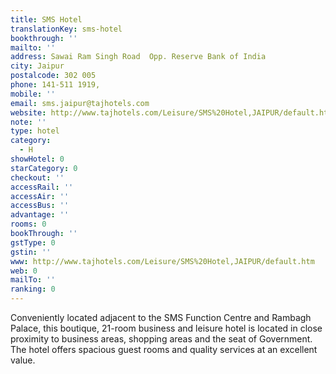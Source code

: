 ```yaml
---
title: SMS Hotel
translationKey: sms-hotel
bookthrough: ''
mailto: ''
address: Sawai Ram Singh Road  Opp. Reserve Bank of India
city: Jaipur
postalcode: 302 005
phone: 141-511 1919,
mobile: ''
email: sms.jaipur@tajhotels.com
website: http://www.tajhotels.com/Leisure/SMS%20Hotel,JAIPUR/default.htm
note: ''
type: hotel
category:
  - H
showHotel: 0
starCategory: 0
checkout: ''
accessRail: ''
accessAir: ''
accessBus: ''
advantage: ''
rooms: 0
bookThrough: ''
gstType: 0
gstin: ''
www: http://www.tajhotels.com/Leisure/SMS%20Hotel,JAIPUR/default.htm
web: 0
mailTo: ''
ranking: 0
---
```







Conveniently located adjacent to the SMS Function Centre and Rambagh Palace, this boutique, 21-room business and leisure hotel is located in close proximity to business areas, shopping areas and the seat of Government.     The hotel offers spacious guest rooms and quality services at an excellent value.
